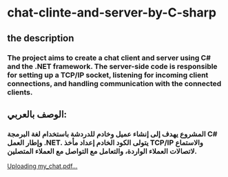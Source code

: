 # chat-clinte-and-server-by-C-sharp
## the description
### The project aims to create a chat client and server using C# and the .NET framework. The server-side code is responsible for setting up a TCP/IP socket, listening for incoming client connections, and handling communication with the connected clients.

## الوصف بالعربي: 
### المشروع يهدف إلى إنشاء عميل وخادم للدردشة باستخدام لغة البرمجة C# وإطار العمل .NET. يتولى الكود الخادم إعداد مأخذ TCP/IP والاستماع لاتصالات العملاء الواردة، والتعامل مع التواصل مع العملاء المتصلين.

[Uploading my_chat.pdf…]()
